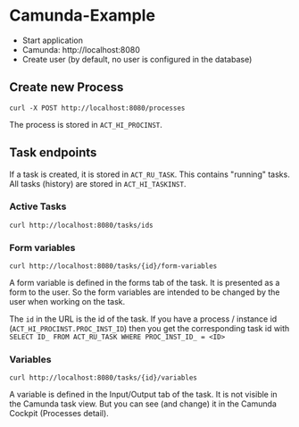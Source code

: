 # Camunda-Example

* Start application
* Camunda: http://localhost:8080
* Create user (by default, no user is configured in the database)

## Create new Process

`curl -X POST http://localhost:8080/processes`

The process is stored in `ACT_HI_PROCINST`.

## Task endpoints
If a task is created, it is stored in `ACT_RU_TASK`. This contains "running" tasks. All tasks (history) are stored in `ACT_HI_TASKINST`. 

### Active Tasks
`curl http://localhost:8080/tasks/ids`

### Form variables
`curl http://localhost:8080/tasks/{id}/form-variables`

A form variable is defined in the forms tab of the task. It is presented as a form to the user. So the form variables are intended to be changed by the user when working on the task.

The `id` in the URL is the id of the task. If you have a process / instance id (`ACT_HI_PROCINST.PROC_INST_ID`) then you get the corresponding task id with `SELECT ID_ FROM ACT_RU_TASK WHERE PROC_INST_ID_ = <ID>`

### Variables
`curl http://localhost:8080/tasks/{id}/variables`

A variable is defined in the Input/Output tab of the task. It is not visible in the Camunda task view. But you can see (and change) it in the Camunda Cockpit (Processes detail).
 